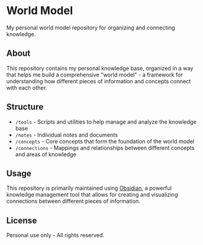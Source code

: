 # World Model

My personal world model repository for organizing and connecting knowledge.

## About

This repository contains my personal knowledge base, organized in a way that helps me build a comprehensive "world model" - a framework for understanding how different pieces of information and concepts connect with each other.

## Structure

- `/tools` - Scripts and utilities to help manage and analyze the knowledge base
- `/notes` - Individual notes and documents
- `/concepts` - Core concepts that form the foundation of the world model
- `/connections` - Mappings and relationships between different concepts and areas of knowledge

## Usage

This repository is primarily maintained using [Obsidian](https://obsidian.md/), a powerful knowledge management tool that allows for creating and visualizing connections between different pieces of information.

## License

Personal use only - All rights reserved.
